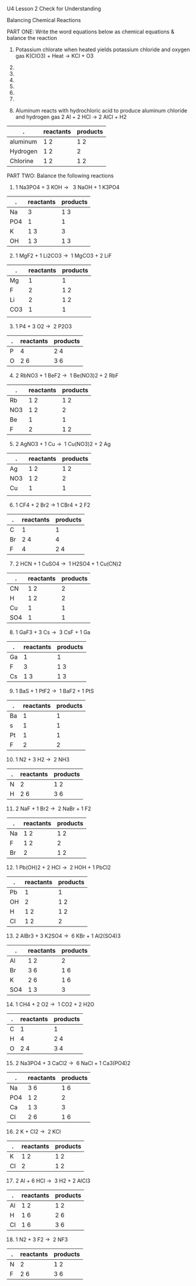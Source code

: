 U4 Lesson 2 Check for Understanding

Balancing Chemical Reactions

PART ONE: Write the word equations below as chemical equations & balance the reaction

  

1. Potassium chlorate when heated yields potassium chloride and oxygen gas
K(CIO3) + Heat -> KCI + O3
2.   
    
3.   
    
4.   
    
5.   
    
6.   
    
7.   
    
8. Aluminum reacts with hydrochloric acid to produce aluminum chloride and hydrogen gas
    2 Al +  2 HCl -> 2 AlCl + H2

| .        | reactants | products |
| -------- | --------- | -------- |
| aluminum | 1 2       | 1 2      |
| Hydrogen | 1 2       | 2        |
| Chlorine | 1 2       | 1 2      |
  

PART TWO: Balance the following reactions 

  

1) 1 Na3PO4 + 3 KOH →   3  NaOH + 1 K3PO4

  | .   | reactants | products |
  | --- | --------- | -------- |
  | Na  | 3         | 1 3      |
  | PO4 | 1         | 1        |
  | K   | 1 3       | 3        |
  | OH  | 1 3       | 1 3       |

2) 1 MgF2 + 1 Li2CO3 →  1 MgCO3 + 2 LiF

| .   | reactants | products |
| --- | --------- | -------- |
| Mg  | 1         | 1        |
| F   | 2         | 1 2      |
| Li  | 2         | 1 2      |
| CO3 | 1         | 1        |
|     |           |          |

3) 1 P4 + 3 O2 →  2 P2O3

| .   | reactants | products |
| --- | --------- | -------- |
| P   | 4         | 2 4      |
| O   | 2 6       | 3 6      |

  

4) 2 RbNO3 + 1 BeF2 →  1 Be(NO3)2 + 2 RbF

| .   | reactants | products |
| --- | --------- | -------- |
| Rb  | 1 2       | 1 2      |
| NO3 | 1 2       | 2        |
| Be  | 1         | 1        |
| F   | 2         | 1 2      |

  

5) 2 AgNO3 + 1 Cu →  1 Cu(NO3)2 + 2 Ag

| .   | reactants | products |
| --- | --------- | -------- |
| Ag  | 1 2       | 1 2      |
| NO3 | 1 2       | 2        |
| Cu  | 1         | 1        |
|     |           |          |
  

6) 1 CF4 + 2 Br2 → 1 CBr4 + 2 F2

| .   | reactants | products |
| --- | --------- | -------- |
| C   | 1         | 1        |
| Br  | 2 4       | 4        |
| F   | 4         | 2 4      |


  

7) 2 HCN + 1 CuSO4 →  1 H2SO4 + 1 Cu(CN)2

| .   | reactants | products |
| --- | --------- | -------- |
| CN  | 1 2       | 2        |
| H   | 1 2       | 2        |
| Cu  | 1         | 1        |
| SO4    | 1         | 1        |
  

8) 1 GaF3 + 3 Cs →  3 CsF + 1 Ga

| .   | reactants | products |
| --- | --------- | -------- |
| Ga  | 1         | 1        |
| F   | 3         | 1 3      |
| Cs  | 1 3       | 1 3      |
  

9) 1 BaS + 1 PtF2 →  1 BaF2 + 1 PtS

| .   | reactants | products |
| --- | --------- | -------- |
| Ba  | 1         | 1        |
| s   | 1         | 1        |
| Pt  | 1         | 1        |
| F   | 2         | 2        |
  

10) 1 N2 + 3 H2 →  2 NH3

| .   | reactants | products |
| --- | --------- | -------- |
| N   | 2         | 1 2      |
| H   | 2 6       | 3 6      |


  

11) 2 NaF + 1 Br2 →  2 NaBr + 1 F2

| .   | reactants | products |
| --- | --------- | -------- |
| Na  | 1 2       | 1 2      |
| F   | 1 2       | 2        |
| Br    | 2         | 1 2      |
  

12) 1 Pb(OH)2 + 2 HCl →  2 HOH + 1 PbCl2

| .   | reactants | products |
| --- | --------- | -------- |
| Pb  | 1         | 1        |
| OH  | 2         | 1 2      |
| H   | 1 2       | 1 2      |
| Cl  | 1 2       | 2        |
  

13) 2 AlBr3 + 3 K2SO4 →  6 KBr + 1 Al2(SO4)3

| .   | reactants | products |
| --- | --------- | -------- |
| Al  | 1 2       | 2        |
| Br  | 3 6       | 1 6      |
| K   | 2 6       | 1 6      |
| SO4 | 1 3       | 3        |
  

14) 1 CH4 + 2 O2 →  1 CO2 + 2 H2O

| .   | reactants | products |
| --- | --------- | -------- |
| C   | 1         | 1        |
| H   | 4         | 2 4      |
| O   | 2 4       | 3 4      |

15) 2 Na3PO4 + 3 CaCl2 →  6 NaCl + 1 Ca3(PO4)2

| .   | reactants | products |
| --- | --------- | -------- |
| Na  | 3 6       | 1 6      |
| PO4 | 1 2       | 2        |
| Ca  | 1 3       | 3        |
| Cl  | 2 6       | 1 6      |
  

16) 2 K + Cl2 →  2 KCl

| .   | reactants | products |
| --- | --------- | -------- |
| K   | 1 2       | 1 2      |
| Cl  | 2         | 1 2      |

  

17) 2 Al + 6 HCl →  3 H2 + 2 AlCl3

| .   | reactants | products |
| --- | --------- | -------- |
| Al  | 1 2       | 1 2      |
| H   | 1 6       | 2 6      |
| Cl  | 1 6       | 3 6      |

18) 1 N2 + 3 F2 →  2 NF3

| .   | reactants | products |
| --- | --------- | -------- |
| N   | 2         | 1 2      |
| F   | 2 6       | 3 6      |
